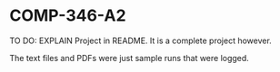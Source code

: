 # COMP-346-A2

TO DO: 
EXPLAIN Project in README. It is a complete project however.

The text files and PDFs were just sample runs that were logged.
